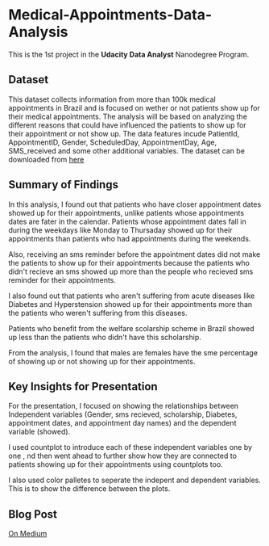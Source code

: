 # Medical-Appointments-Data-Analysis

This is the 1st project in the **Udacity Data Analyst** Nanodegree Program.

## Dataset

This dataset collects information from more than 100k medical appointments in Brazil and is focused on wether or not patients show up for their medical appointments. 
The analysis will be based on analyzing the different reasons that could have influenced the patients to show up for their appointment or not show up. The data features
incude PatientId, AppointmentID, Gender, ScheduledDay, AppointmentDay, Age, SMS_received and some other additional variables. The dataset can be downloaded from 
[here](https://d17h27t6h515a5.cloudfront.net/topher/2017/October/59dd2e9a_noshowappointments-kagglev2-may-2016/noshowappointments-kagglev2-may-2016.csv)


## Summary of Findings

In this analysis, I found out that patients who have closer appointment dates showed up for their appointments, unlike patients whose appointments dates are fater in the 
calendar. Patients whose appointment dates fall in during the weekdays like Monday to Thursaday showed up for their appointments than patients who had appointments during
the weekends. 

Also, receiving an sms reminder before the appointment dates did not make the patients to show up for their appointments because the patients who didn't recieve an sms 
showed up more than the people who recieved sms reminder for their appointments.

I also found out that patients who aren't suffering from acute diseases like Diabetes and Hyperstension showed up for their appointments more than the patients who 
weren't suffering from this diseases.

Patients who benefit from the welfare scolarship scheme in Brazil showed up less than the patients who didn't have this scholarship.

From the analysis, I found that males are females have the sme percentage of showing up or not showing up for their appointments.


## Key Insights for Presentation

For the presentation, I focused on showing the relationships between Independent variables (Gender, sms recieved, scholarship, Diabetes, appointment dates, and appointment
day names) and the dependent variable (showed).

I used countplot to introduce each of these independent variables one by one , nd then went ahead to further show how they are connected 
to patients showing up for their appointments using countplots too.

I also used color palletes to seperate the indepent and dependent variables. This is to show the difference between the plots.

## Blog Post

[On Medium](https://medium.com/@chisompromise/medical-appointments-data-analysis-3c9dad154250)
